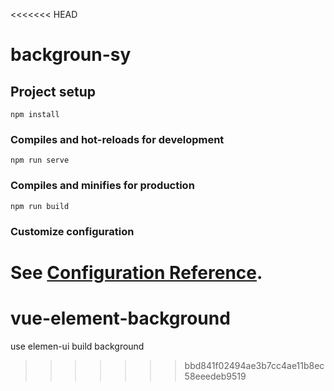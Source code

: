 <<<<<<< HEAD
# backgroun-sy

## Project setup
```
npm install
```

### Compiles and hot-reloads for development
```
npm run serve
```

### Compiles and minifies for production
```
npm run build
```

### Customize configuration
See [Configuration Reference](https://cli.vuejs.org/config/).
=======
# vue-element-background
use elemen-ui build background 
>>>>>>> bbd841f02494ae3b7cc4ae11b8ec58eeedeb9519
